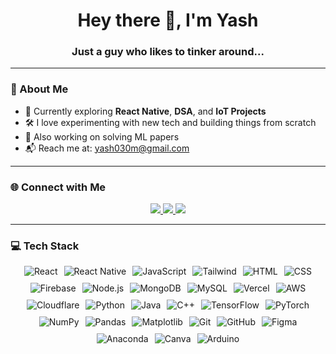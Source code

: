 <h1 align="center">Hey there 👋, I'm Yash</h1>
<h3 align="center">Just a guy who likes to tinker around...</h3>

---

### 💫 About Me

- 🔭 Currently exploring **React Native**, **DSA**, and **IoT Projects**  
- 🛠️ I love experimenting with new tech and building things from scratch  
- 🌱 Also working on solving ML papers 
- 📬 Reach me at: [yash030m@gmail.com](mailto:yash030m@gmail.com)

---

### 🌐 Connect with Me

<p align="center">
  <a href="https://linkedin.com/in/yash-rathore-909768332/" target="_blank">
    <img src="https://img.shields.io/badge/LinkedIn-%230077B5.svg?style=for-the-badge&logo=linkedin&logoColor=white" />
  </a>
  <a href="mailto:yash030m@gmail.com">
    <img src="https://img.shields.io/badge/Gmail-D14836?style=for-the-badge&logo=gmail&logoColor=white" />
  </a>
  <a href="https://x.com/yourhandle" target="_blank">
    <img src="https://img.shields.io/badge/X-%23121011.svg?style=for-the-badge&logo=X&logoColor=white" />
  </a>
</p>

---

### 💻 Tech Stack

<p align="center" style="display:flex; justify-content:center; gap: 10px; flex-wrap: wrap;">
  <img src="https://skillicons.dev/icons?i=react" alt="React" />
  <img src="https://skillicons.dev/icons?i=reactnative" alt="React Native" />
  <img src="https://skillicons.dev/icons?i=js" alt="JavaScript" />
  <img src="https://skillicons.dev/icons?i=tailwind" alt="Tailwind" />
  <img src="https://skillicons.dev/icons?i=html" alt="HTML" />
  <img src="https://skillicons.dev/icons?i=css" alt="CSS" />
  <img src="https://skillicons.dev/icons?i=firebase" alt="Firebase" />
  <img src="https://skillicons.dev/icons?i=nodejs" alt="Node.js" />
  <img src="https://skillicons.dev/icons?i=mongodb" alt="MongoDB" />
  <img src="https://skillicons.dev/icons?i=mysql" alt="MySQL" />
  <img src="https://skillicons.dev/icons?i=vercel" alt="Vercel" />
  <img src="https://skillicons.dev/icons?i=aws" alt="AWS" />
  <img src="https://skillicons.dev/icons?i=cloudflare" alt="Cloudflare" />
  <img src="https://skillicons.dev/icons?i=py" alt="Python" />
  <img src="https://skillicons.dev/icons?i=java" alt="Java" />
  <img src="https://skillicons.dev/icons?i=cpp" alt="C++" />
  <img src="https://skillicons.dev/icons?i=tensorflow" alt="TensorFlow" />
  <img src="https://skillicons.dev/icons?i=pytorch" alt="PyTorch" />
  <img src="https://skillicons.dev/icons?i=numpy" alt="NumPy" />
  <img src="https://skillicons.dev/icons?i=pandas" alt="Pandas" />
  <img src="https://skillicons.dev/icons?i=matplotlib" alt="Matplotlib" />
  <img src="https://skillicons.dev/icons?i=git" alt="Git" />
  <img src="https://skillicons.dev/icons?i=github" alt="GitHub" />
  <img src="https://skillicons.dev/icons?i=figma" alt="Figma" />
  <img src="https://skillicons.dev/icons?i=anaconda" alt="Anaconda" />
  <img src="https://skillicons.dev/icons?i=canva" alt="Canva" />
  <img src="https://skillicons.dev/icons?i=arduino" alt="Arduino" />
</p>
